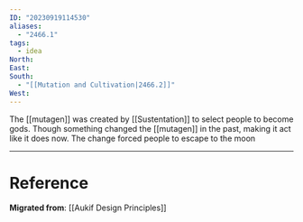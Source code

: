 ```yaml
---
ID: "20230919114530"
aliases:
  - "2466.1"
tags:
  - idea
North: 
East: 
South:
  - "[[Mutation and Cultivation|2466.2]]"
West:
---
```

The [[mutagen]] was created by [[Sustentation]] to select people to become gods. Though something changed the [[mutagen]] in the past, making it act like it does now. The change forced people to escape to the moon

---

# Reference

**Migrated from**: [[Aukif Design Principles]]